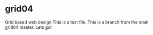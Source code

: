 # grid04
Grid based web design
This is a test file.
This is a branch from the main grid04 master.
Lets go!

